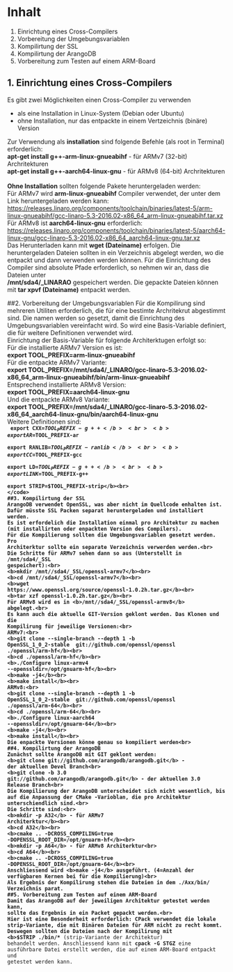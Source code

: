 # Inhalt
1. Einrichtung eines Cross-Compilers
2. Vorbereitung der Umgebungsvariablen
3. Kompilirtung der SSL
4. Kompilirtung der ArangoDB
5. Vorbereitung zum Testen auf einem ARM-Board

## 1. Einrichtung eines Cross-Compilers
Es gibt zwei Möglichkeiten einen Cross-Compiler zu verwenden
- als eine Installation in Linux-System (Debian oder Ubuntu)
- ohne Installation, nur das entpackte in einem Vertzeichnis (binäre) Version<br>

Zur Verwendung als <b>installation</b> sind folgende Befehle (als root in Terminal) erforderlich:<br>
<b>apt-get install g++-arm-linux-gnueabihf</b> - für ARMv7 (32-bit) Archritekturen<br>
<b>apt-get install g++-aarch64-linux-gnu</b> - für ARMv8 (64-bit) Archritekturen<br><br>
<b>Ohne Installation</b> sollten folgende Pakete heruntergeladen werden:<br>
Für ARMv7 wird <b>arm-linux-gnueabihf</b> Compiler verwendet, der unter dem Link heruntergeladen werden kann:<br>
https://releases.linaro.org/components/toolchain/binaries/latest-5/arm-linux-gnueabihf/gcc-linaro-5.3-2016.02-x86_64_arm-linux-gnueabihf.tar.xz<br>
Für ARMv8 ist <b>aarch64-linux-gnu</b> erforderlich: <br>
https://releases.linaro.org/components/toolchain/binaries/latest-5/aarch64-linux-gnu/gcc-linaro-5.3-2016.02-x86_64_aarch64-linux-gnu.tar.xz<br>
Das Herunterladen kann mit <b>wget (Dateiname)</b> erfolgen. Die heruntergeladen Dateien sollten in ein Verzeichnis abgelegt werden, wo die entpackt und dann verwenden werden können. 
Für die Einrichtung des Compiler sind absolute Pfade erforderlich, so nehmen wir an, dass die Dateien unter<br> 
<b>/mnt/sda4/_LINARAO</b> gespeichert werden. Die gepackte Dateien können mit <b>tar xpvf (Dateiname)</b> entpackt werden.

##2. Vorbereitung der Umgebungsvariablen
Für die Kompilirung sind mehreren Utiliten erforderlich, die für eine bestimte Archritekrut abgestimmt sind. 
Die namen werden so gesetzt, damit die Einrichtung des Umgebungsvariablen vereinfacht wird. 
So wird eine Basis-Variable definiert, die für weitere Definitionen verwendet wird.<br>
Einrichtung der Basis-Variable für folgende Architerktugen erfolgt so:<br>
Für die installierte ARMv7 Version es ist:<br>
<b>export TOOL_PREFIX=arm-linux-gnueabihf</b><br>
Für die entpackte ARMv7 Variante:<br>
<b>export TOOL_PREFIX=/mnt/sda4/_LINARO/gcc-linaro-5.3-2016.02-x86_64_arm-linux-gnueabihf/bin/arm-linux-gnueabihf</b><br>
Entsprechend installierte ARMv8 Version:<br>
<b>export TOOL_PREFIX=aarch64-linux-gnu</b><br>
Und die entpackte ARMv8 Variante:<br>
<b>export TOOL_PREFIX=/mnt/sda4/_LINARO/gcc-linaro-5.3-2016.02-x86_64_aarch64-linux-gnu/bin/aarch64-linux-gnu</b><br>
Weitere Definitionen sind:<br>
<code>
<b>export CXX=$TOOL_PREFIX-g++</b><br>
<b>export AR=$TOOL_PREFIX-ar</b><br>
<b>export RANLIB=$TOOL_PREFIX-ranlib</b><br>
<b>export CC=$TOOL_PREFIX-gcc</b><br>
<b>export LD=$TOOL_PREFIX-g++</b><br>
<b>export LINK=$TOOL_PREFIX-g++</b><br>
<b>export STRIP=$TOOL_PREFIX-strip</b><br>
</code>
##3. Kompilirtung der SSL
ArangoDB verwendet OpenSSL, was aber nicht im Quellcode enhalten ist. 
Dafür müsste SSL Packen separat heruntergeladen und installiert werden.
Es ist erfordelich die Installation einmal pro Architektur zu machen (mit installirten oder enpackten Version des Compilers).
Für die Kompilierung sollten die Umgebungsvariablen gesetzt werden. Pro Architerktur sollte ein separate Verzeichnis verwerden werden.<br>
Die Schritte für ARMv7 sehen dann so aus (Unterstellt in /mnt/sda4/_SSL gespeichert):<br>
<b>mkdir /mnt//sda4/_SSL/openssl-armv7</b><br>
<b>cd /mnt//sda4/_SSL/openssl-armv7</b><br>
<b>wget https://www.openssl.org/source/openssl-1.0.2h.tar.gz</b><br>
<b>tar xzf openssl-1.0.2h.tar.gz</b><br>
Für ARMv8 wird es in <b>/mnt//sda4/_SSL/openssl-armv8</b> abgelegt.<br>
Es kann auch die aktuelle GIT-Version geklont werden. Das Klonen und die Kompilirung für jeweilige Versionen:<br>
ARMv7:<br>
<b>git clone --single-branch --depth 1 -b OpenSSL_1_0_2-stable  git://github.com/openssl/openssl ./openssl/arm-hf</b><br>
<b>cd ./openssl/arm-hf</b><br>
<b>./Configure linux-armv4 --openssldir=/opt/gnuarm-hf</b><br>
<b>make -j4</b><br>
<b>make install</b><br>
ARMv8:<br>
<b>git clone --single-branch --depth 1 -b OpenSSL_1_0_2-stable  git://github.com/openssl/openssl ./openssl/arm-64</b><br>
<b>cd ./openssl/arm-64</b><br>
<b>./Configure linux-aarch64 --openssldir=/opt/gnuarm-64</b><br>
<b>make -j4</b><br>
<b>make install</b><br>
Die enpackte Versionen könne genau so kompiliert werden<br>
##4. Kompilirtung der ArangoDB
Zunächst sollte ArangoDB mit GIT geklont werden: 
<b>git clone git://github.com/arangodb/arangodb.git</b> - der aktuellen Devel Branch<br>
<b>git clone -b 3.0 git://github.com/arangodb/arangodb.git</b> - der aktuellen 3.0 Release Branch<br>
Die Kompilierung der ArangoDB unterscheidet sich nicht wesentlich, bis auf die Anpassung der CMake -Varioblan, die pro Architektur unterschiendlich sind.<br>
Die Schritte sind:<br>
<b>mkdir -p A32</b> - für ARMv7 Architerktur</b><br>
<b>cd A32</b><br>
<b>cmake .. -DCROSS_COMPILING=true -DOPENSSL_ROOT_DIR=/opt/gnuarm-hf</b><br>
<b>mkdir -p A64</b> - für ARMv8 Architerktur<br>
<b>cd A64</b><br>
<b>cmake .. -DCROSS_COMPILING=true -DOPENSSL_ROOT_DIR=/opt/gnuarm-64</b><br>
Anschliessend wird <b>make -j4</b> ausgeführt. (4=Anzahl der verfügbaren Kernen bei für die Kompilierung)<br>
Als Ergebnis der Kompilirung stehen die Dateien in dem ./Axx/bin/ Verzeichnis parat.
##5. Vorbereitung zum Testen auf einem ARM-Board
Damit das ArangoDB auf der jeweiligen Architektur getestet werden kann, sollte das Ergebnis in ein Packet gepackt werden.<br> 
Hier ist eine Besonderheit erforderlich: CPack verwendet die lokale strip-Variante, die mit Binären Dateien für ARM nicht zu recht kommt. 
Deswegen sollten die Dateien nach der Kompilirung mit <b>$STRIP ./bin/*</b> (strip-Variante der Architektur) behandelt werden. 
Anschliessend kann mit <b>cpack -G STGZ</b> eine ausführbare Datei erstellt werden, die auf einem ARM-Board entpackt und getestet werden kann.









